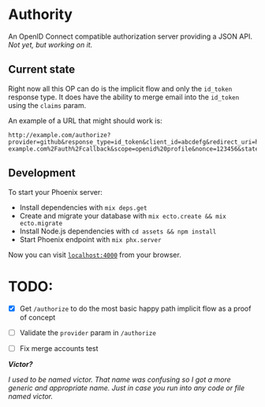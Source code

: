 # Authority

An OpenID Connect compatible authorization server providing a JSON API.
_Not yet, but working on it._

## Current state

Right now all this OP can do is the implicit flow and only the `id_token`
response type. It does have the ability to merge email into the `id_token`
using the `claims` param.

An example of a URL that might should work is:

```
http://example.com/authorize?provider=github&response_type=id_token&client_id=abcdefg&redirect_uri=https%3A%2F%2Fother-example.com%2Fauth%2Fcallback&scope=openid%20profile&nonce=123456&state=xyz&claims=%7B%22id_token%22%3A%7B%22email%22%3A%7B%22essential%22%3Atrue%7D%7D%7D
```

## Development

To start your Phoenix server:

  * Install dependencies with `mix deps.get`
  * Create and migrate your database with `mix ecto.create && mix ecto.migrate`
  * Install Node.js dependencies with `cd assets && npm install`
  * Start Phoenix endpoint with `mix phx.server`

Now you can visit [`localhost:4000`](http://localhost:4000) from your browser.

# TODO:

- [x] Get `/authorize` to do the most basic happy path implicit flow as a proof of concept
- [ ] Validate the `provider` param in `/authorize`
- [ ] Fix merge accounts test



**_Victor?_**

_I used to be named victor. That name was confusing so I got a more generic and
appropriate name. Just in case you run into any code or file named victor._
